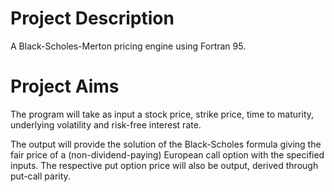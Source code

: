 # Project Description
A Black-Scholes-Merton pricing engine using Fortran 95.

# Project Aims
The program will take as input a stock price, strike price, time to maturity, underlying volatility and
risk-free interest rate.

The output will provide the solution of the Black-Scholes formula giving the fair price of a
(non-dividend-paying) European call option with the specified inputs. The respective put option price will
also be output, derived through put-call parity.
